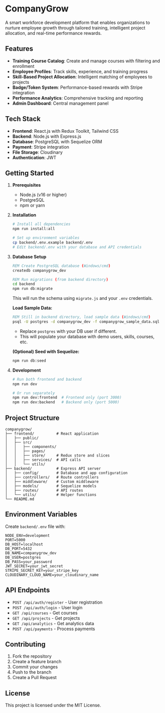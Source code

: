 # CompanyGrow

A smart workforce development platform that enables organizations to nurture employee growth through tailored training, intelligent project allocation, and real-time performance rewards.

## Features

- **Training Course Catalog**: Create and manage courses with filtering and enrollment
- **Employee Profiles**: Track skills, experience, and training progress
- **Skill-Based Project Allocation**: Intelligent matching of employees to projects
- **Badge/Token System**: Performance-based rewards with Stripe integration
- **Performance Analytics**: Comprehensive tracking and reporting
- **Admin Dashboard**: Central management panel

## Tech Stack

- **Frontend**: React.js with Redux Toolkit, Tailwind CSS
- **Backend**: Node.js with Express.js
- **Database**: PostgreSQL with Sequelize ORM
- **Payment**: Stripe integration
- **File Storage**: Cloudinary
- **Authentication**: JWT

## Getting Started

1. **Prerequisites**
   - Node.js (v16 or higher)
   - PostgreSQL
   - npm or yarn

2. **Installation**
   ```bash
   # Install all dependencies
   npm run install:all
   
   # Set up environment variables
   cp backend/.env.example backend/.env
   # Edit backend/.env with your database and API credentials
   ```

3. **Database Setup**
   ```cmd
   REM Create PostgreSQL database (Windows/cmd)
   createdb companygrow_dev

   REM Run migrations (from backend directory)
   cd backend
   npm run db:migrate
   ```
   This will run the schema using `migrate.js` and your `.env` credentials.

   **Load Sample Data:**
   ```cmd
   REM Still in backend directory, load sample data (Windows/cmd)
   psql -U postgres -d companygrow_dev -f companygrow_sample_data.sql
   ```
   - Replace `postgres` with your DB user if different.
   - This will populate your database with demo users, skills, courses, etc.

   **(Optional) Seed with Sequelize:**
   ```cmd
   npm run db:seed
   ```

4. **Development**
   ```bash
   # Run both frontend and backend
   npm run dev
   
   # Or run separately
   npm run dev:frontend  # Frontend only (port 3000)
   npm run dev:backend   # Backend only (port 5000)
   ```

## Project Structure

```
companygrow/
├── frontend/          # React application
│   ├── public/
│   ├── src/
│   │   ├── components/
│   │   ├── pages/
│   │   ├── store/     # Redux store and slices
│   │   ├── services/  # API calls
│   │   └── utils/
├── backend/           # Express API server
│   ├── config/        # Database and app configuration
│   ├── controllers/   # Route controllers
│   ├── middleware/    # Custom middleware
│   ├── models/        # Sequelize models
│   ├── routes/        # API routes
│   └── utils/         # Helper functions
└── README.md
```

## Environment Variables

Create `backend/.env` file with:

```env
NODE_ENV=development
PORT=5000
DB_HOST=localhost
DB_PORT=5432
DB_NAME=companygrow_dev
DB_USER=postgres
DB_PASS=your_password
JWT_SECRET=your_jwt_secret
STRIPE_SECRET_KEY=your_stripe_key
CLOUDINARY_CLOUD_NAME=your_cloudinary_name
```

## API Endpoints

- `POST /api/auth/register` - User registration
- `POST /api/auth/login` - User login
- `GET /api/courses` - Get courses
- `GET /api/projects` - Get projects
- `GET /api/analytics` - Get analytics data
- `POST /api/payments` - Process payments

## Contributing

1. Fork the repository
2. Create a feature branch
3. Commit your changes
4. Push to the branch
5. Create a Pull Request

## License

This project is licensed under the MIT License.
